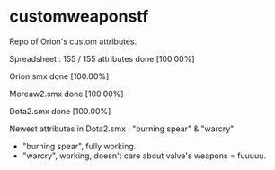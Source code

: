 # customweaponstf
Repo of Orion's custom attributes.

Spreadsheet : 155 / 155 attributes done [100.00%]

Orion.smx done [100.00%]

Moreaw2.smx done [100.00%]

Dota2.smx done [100.00%]

Newest attributes in Dota2.smx : "burning spear" & "warcry"
- "burning spear", fully working.
- "warcry", working, doesn't care about valve's weapons = fuuuuu.

